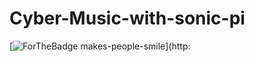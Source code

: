 # Cyber-Music-with-sonic-pi
[![ForTheBadge makes-people-smile](http://ForTheBadge.com/images/badges/makes-people-smile.svg)](http: